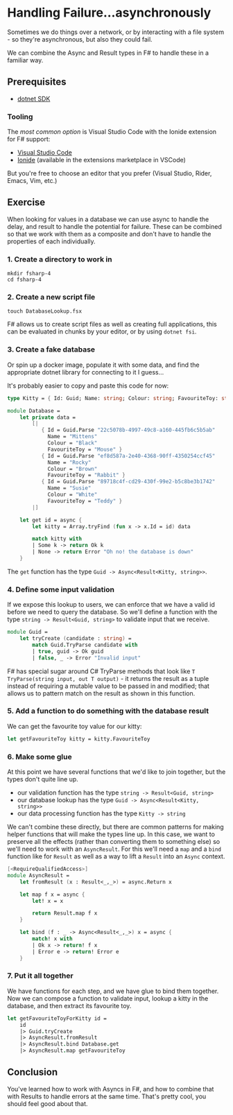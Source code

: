 # Handling Failure...asynchronously

Sometimes we do things over a network, or by interacting with a file system - so 
they're asynchronous, but also they could fail.

We can combine the Async and Result types in F# to handle these in a familiar way.

## Prerequisites

- [dotnet SDK](https://dotnet.microsoft.com/download)

### Tooling

The _most common option_ is Visual Studio Code with the Ionide extension for F# support:

- [Visual Studio Code](https://code.visualstudio.com/)
- [Ionide](http://ionide.io/) (available in the extensions marketplace in VSCode)

But you're free to choose an editor that you prefer (Visual Studio, Rider, Emacs, Vim, etc.)

## Exercise

When looking for values in a database we can use async to handle the delay, and result 
to handle the potential for failure. These can be combined so that we work with them as 
a composite and don't have to handle the properties of each individually.

### 1. Create a directory to work in

```
mkdir fsharp-4
cd fsharp-4
```

### 2. Create a new script file

```
touch DatabaseLookup.fsx
```

F# allows us to create script files as well as creating full applications, this 
can be evaluated in chunks by your editor, or by using `dotnet fsi`.

### 3. Create a fake database

Or spin up a docker image, populate it with some data, and find the appropriate 
dotnet library for connecting to it I guess...

It's probably easier to copy and paste this code for now:

```fsharp
type Kitty = { Id: Guid; Name: string; Colour: string; FavouriteToy: string }

module Database =
    let private data =
        [|
           { Id = Guid.Parse "22c5078b-4997-49c8-a160-445fb6c5b5ab"
             Name = "Mittens"
             Colour = "Black"
             FavouriteToy = "Mouse" }
           { Id = Guid.Parse "ef8d587a-2e40-4368-90ff-4350254ccf45"
             Name = "Rocky"
             Colour = "Brown"
             FavouriteToy = "Rabbit" }
           { Id = Guid.Parse "89718c4f-cd29-430f-99e2-b5c8be3b1742"
             Name = "Susie"
             Colour = "White"
             FavouriteToy = "Teddy" }
        |]

    let get id = async {
        let kitty = Array.tryFind (fun x -> x.Id = id) data

        match kitty with
        | Some k -> return Ok k
        | None -> return Error "Oh no! the database is down"
    }
```

The `get` function has the type `Guid -> Async<Result<Kitty, string>>`.

### 4. Define some input validation

If we expose this lookup to users, we can enforce that we have a valid id before
we need to query the database. So we'll define a function with the type 
`string -> Result<Guid, string>` to validate input that we receive.

```fsharp
module Guid =
    let tryCreate (candidate : string) =
        match Guid.TryParse candidate with
        | true, guid -> Ok guid
        | false, _ -> Error "Invalid input"
```

F# has special sugar around C# TryParse methods that look like 
`T TryParse(string input, out T output)` - it returns the result as a tuple 
instead of requiring a mutable value to be passed in and modified; that allows 
us to pattern match on the result as shown in this function.


### 5. Add a function to do something with the database result

We can get the favourite toy value for our kitty:

```fsharp
let getFavouriteToy kitty = kitty.FavouriteToy
```

### 6. Make some glue

At this point we have several functions that we'd like to join together, but 
the types don't quite line up. 

- our validation function has the type `string -> Result<Guid, string>`
- our database lookup has the type `Guid -> Async<Result<Kitty, string>>`
- our data processing function has the type `Kitty -> string`

We can't combine these directly, but there are common patterns for making helper
functions that will make the types line up. In this case, we want to preserve all
the effects (rather than converting them to something else) so we'll need to 
work with an `AsyncResult`. For this we'll need a `map` and a `bind` function 
like for `Result` as well as a way to lift a `Result` into an `Async` context.

```fsharp
[<RequireQualifiedAccess>]
module AsyncResult =
    let fromResult (x : Result<_,_>) = async.Return x

    let map f x = async {
        let! x = x

        return Result.map f x
    }

    let bind (f : _ -> Async<Result<_,_>) x = async {
        match! x with
        | Ok x -> return! f x
        | Error e -> return! Error e
    }
```

### 7. Put it all together

We have functions for each step, and we have glue to bind them together. Now we 
can compose a function to validate input, lookup a kitty in the database, and 
then extract its favourite toy.

```fsharp
let getFavouriteToyForKitty id =
    id
    |> Guid.tryCreate
    |> AsyncResult.fromResult
    |> AsyncResult.bind Database.get
    |> AsyncResult.map getFavouriteToy
```

## Conclusion

You've learned how to work with Asyncs in F#, and how to combine that with 
Results to handle errors at the same time. That's pretty cool, you should feel
good about that.
